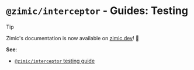 # `@zimic/interceptor` - Guides: Testing

> [!TIP]
>
> Zimic's documentation is now available on [zimic.dev](https://zimic.dev)! :tada:

**See**:

- [`@zimic/interceptor` testing guide](https://zimic.dev/docs/interceptor/guides/testing)
